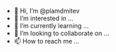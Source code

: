 - 👋 Hi, I’m @plamdmitev
- 👀 I’m interested in ...
- 🌱 I’m currently learning ...
- 💞️ I’m looking to collaborate on ...
- 📫 How to reach me ...

<!---
plamdmitev/plamdmitev is a ✨ special ✨ repository because its `README.md` (this file) appears on your GitHub profile.
You can click the Preview link to take a look at your changes.
--->
